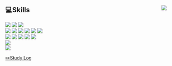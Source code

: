<div>
 <img align="right" src="https://github-readme-stats.vercel.app/api/top-langs/?username=outclassstudio&theme=gruvbox&exclude_repo=Computer-Science-Engineering&layout=compact&langs_count=10"/>
  
💻Skills 
---
<img src="https://img.shields.io/badge/Javascript-F7DF1E?style=flat-square&logo=javascript&logoColor=black"/> <img src="https://img.shields.io/badge/Typescript-3178C6?style=flat-square&logo=typescript&logoColor=white"/> <img src="https://img.shields.io/badge/Python-3776AB?style=flat-square&logo=python&logoColor=white"/>  <br/>
<img src="https://img.shields.io/badge/React-61DAFB?style=flat-square&logo=react&logoColor=black"/> <img src="https://img.shields.io/badge/Vue-4FC08D?style=flat-square&logo=vuedotjs&logoColor=white"/> <img src="https://img.shields.io/badge/Next.js-000000?style=flat-square&logo=nextdotjs&logoColor=white"/> <img src="https://img.shields.io/badge/Redux-764ABC?style=flat-square&logo=redux&logoColor=white"/>  <img src="https://img.shields.io/badge/StyledComponents-DB7093?style=flat-square&logo=styledcomponents&logoColor=white"/> <img src="https://img.shields.io/badge/Three.js-000000?style=flat-square&logo=threedotjs&logoColor=white"/>
 <br/>
<img src="https://img.shields.io/badge/Node.js-339933?style=flat-square&logo=nodedotjs&logoColor=white"/> <img src="https://img.shields.io/badge/NestJS-E0234E?style=flat-square&logo=nestjs&logoColor=white"/> <img src="https://img.shields.io/badge/Sequelize-52B0E7?style=flat-square&logo=sequelize&logoColor=white"/> <img src="https://img.shields.io/badge/GraphQL-E10098?style=flat-square&logo=graphql&logoColor=white"/> <img src="https://img.shields.io/badge/Apollo GraphQL-311C87?style=flat-square&logo=apollographql&logoColor=white"/>
  <br/>
<img src="https://img.shields.io/badge/PostgreSQL-4169E1?style=flat-square&logo=postgresql&logoColor=white"/> 
<br/>
<img src="https://img.shields.io/badge/Jest-C21325?style=flat-square&logo=postgresql&logoColor=white"/> 
</div>
<a href="https://cultured-meteorite-64d.notion.site/TIL-bda08b1cb2184890ad1a0906fe416bc3">✏️Study Log</a>
